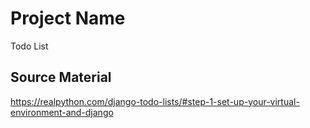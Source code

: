 # Project Name

Todo List

## Source Material

https://realpython.com/django-todo-lists/#step-1-set-up-your-virtual-environment-and-django
